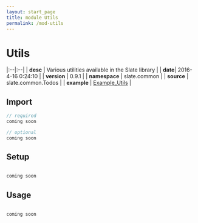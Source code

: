 ```yaml
---
layout: start_page
title: module Utils
permalink: /mod-utils
---
```


# Utils

|:--|:--|
| **desc** | Various utilities available in the Slate library | 
| **date**| 2016-4-16 0:24:10 |
| **version** | 0.9.1  |
| **namespace** | slate.common  |
| **source** | slate.common.Todos  |
| **example** | [Example_Utils](https://github.com/code-helix/slatekit/blob/master/src/apps/scala/slate-examples/src/main/scala/slate/examples/Example_Utils.scala) |

## Import
```scala 
// required 
coming soon

// optional 
coming soon

```

## Setup
```scala

coming soon

```

## Usage
```scala

coming soon

```

